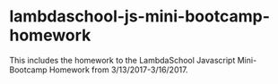 # lambdaschool-js-mini-bootcamp-homework

This includes the homework to the LambdaSchool Javascript Mini-Bootcamp Homework from 3/13/2017-3/16/2017. 
